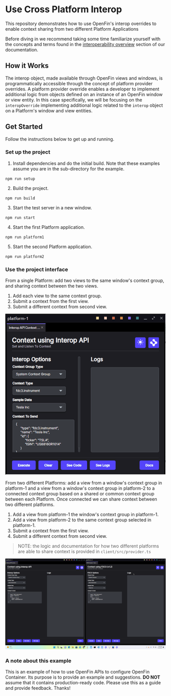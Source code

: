 # Use Cross Platform Interop

This repository demonstrates how to use OpenFin's interop overrides to enable context sharing from two different Platform Applications

Before diving in we recommend taking some time familiarize yourself with the concepts and terms found in the [interoperability overview](https://developers.openfin.co/of-docs/docs/interoperability-overview) section of our documentation.

## How it Works

The interop object, made available through OpenFin views and windows, is programmatically accessible through the concept of platform provider overrides. A platform provider override enables a developer to implement additional logic from objects defined on an instance of an OpenFin window or view entity. In this case specifically, we will be focusing on the `interopOverride` implementing additional logic related to the `interop` object on a Platform's window and view entities.

## Get Started

Follow the instructions below to get up and running.

### Set up the project

1. Install dependencies and do the initial build. Note that these examples assume you are in the sub-directory for the example.

```shell
npm run setup
```

2. Build the project.

```shell
npm run build
```

3. Start the test server in a new window.

```shell
npm run start
```

4. Start the first Platform application.

```shell
npm run platform1
```

5. Start the second Platform application.

```shell
npm run platform2
```

### Use the project interface

From a single Platform: add two views to the same window's context group, and sharing context between the two views.

1. Add each view to the same context group.
2. Submit a context from the first view.
3. Submit a different context from second view.

![single platform context sharing](../assets/single-platform-context-sharing.gif)

From two different Platforms: add a view from a window's context group in platform-1 and a view from a window's context group in platform-2 to a connected context group based on a shared or common context group between each Platform. Once connected we can share context between two different platforms.

1. Add a view from platform-1 the window's context group in platform-1.
2. Add a view from platform-2 to the same context group selected in platform-1.
3. Submit a context from the first view.
4. Submit a different context from second view.

> NOTE: the logic and documentation for how two different platforms are able to share context is provided in `client/src/provider.ts`

![multi platform context sharing](../assets/multi-platform-context-sharing.gif)

### A note about this example

This is an example of how to use OpenFin APIs to configure OpenFin Container. Its purpose is to provide an example and suggestions. **DO NOT** assume that it contains production-ready code. Please use this as a guide and provide feedback. Thanks!
